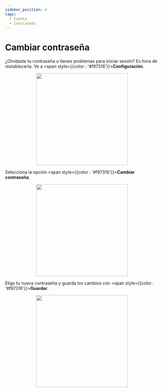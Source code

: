 ```yaml
---
sidebar_position: 4
tags:
  - Cuenta
  - Contraseña
---
```


# Cambiar contraseña

¿Olvidaste tu contraseña o tienes problemas para iniciar sesión? Es hora de restablecerla. Ve a <span style={{color : '#f97316'}}>**Configuración**</span>.

<p align="center">
  <img src="/img/create-account/menu-button.png" width="300" />
</p>

Selecciona la opción <span style={{color : '#f97316'}}>**Cambiar contraseña**</span>.

<p align="center">
  <img src="/img/change-password/change-password.png" width="300" />
</p>

Elige tu nueva contraseña y guarda los cambios con <span style={{color : '#f97316'}}>**Guardar**</span>.

<p align="center">
  <img src="/img/change-password/save-password.png" width="300" />
</p>
